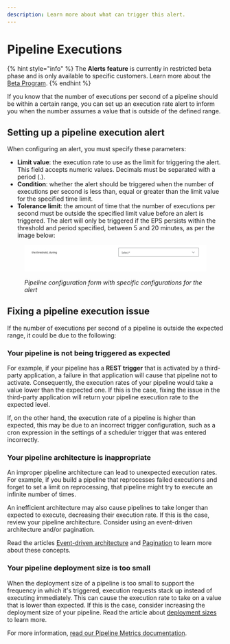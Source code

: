 ```yaml
---
description: Learn more about what can trigger this alert.
---
```


# Pipeline Executions

{% hint style="info" %}
The **Alerts feature** is currently in restricted beta phase and is only available to specific customers. Learn more about the [Beta Program](https://docs.digibee.com/documentation/general/beta-program).
{% endhint %}

If you know that the number of executions per second of a pipeline should be within a certain range, you can set up an execution rate alert to inform you when the number assumes a value that is outside of the defined range.

## Setting up a pipeline execution alert

When configuring an alert, you must specify these parameters:

* **Limit value**: the execution rate to use as the limit for triggering the alert. This field accepts numeric values. Decimals must be separated with a period (.).
* **Condition**: whether the alert should be triggered when the number of executions per second is less than, equal or greater than the limit value for the specified time limit.
* **Tolerance limit**: the amount of time that the number of executions per second must be outside the specified limit value before an alert is triggered. The alert will only be triggered if the EPS persists within the threshold and period specified, between 5 and 20 minutes, as per the image below:

<figure><img src="../../../.gitbook/assets/threshold.png" alt=""><figcaption><p><em>Pipeline configuration form with specific configurations for the alert</em></p></figcaption></figure>

## Fixing a pipeline execution issue

If the number of executions per second of a pipeline is outside the expected range, it could be due to the following:

### Your pipeline is not being triggered as expected

For example, if your pipeline has a **REST trigger** that is activated by a third-party application, a failure in that application will cause that pipeline not to activate. Consequently, the execution rates of your pipeline would take a value lower than the expected one. If this is the case, fixing the issue in the third-party application will return your pipeline execution rate to the expected level.

If, on the other hand, the execution rate of a pipeline is higher than expected, this may be due to an incorrect trigger configuration, such as a cron expression in the settings of a scheduler trigger that was entered incorrectly.

### Your pipeline architecture is inappropriate

An improper pipeline architecture can lead to unexpected execution rates. For example, if you build a pipeline that reprocesses failed executions and forget to set a limit on reprocessing, that pipeline might try to execute an infinite number of times.

An inefficient architecture may also cause pipelines to take longer than expected to execute, decreasing their execution rate. If this is the case, review your pipeline architecture. Consider using an event-driven architecture and/or pagination.

Read the articles [Event-driven architecture](https://docs.digibee.com/documentation/tutorials-and-best-practices/event-oriented-architecture) and [Pagination](https://docs.digibee.com/documentation/tutorials-and-best-practices/pagination-tutorial) to learn more about these concepts.

### Your pipeline deployment size is too small

When the deployment size of a pipeline is too small to support the frequency in which it's triggered, execution requests stack up instead of executing immediately. This can cause the execution rate to take on a value that is lower than expected. If this is the case, consider increasing the deployment size of your pipeline. Read the article about [deployment sizes](https://docs.digibee.com/documentation/run/runtime#size) to learn more.

For more information, [read our Pipeline Metrics documentation](https://docs.digibee.com/documentation/monitor/pipeline-metrics#pipeline-executions-per-second-eps).
